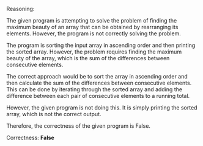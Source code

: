 Reasoning:

The given program is attempting to solve the problem of finding the maximum beauty of an array that can be obtained by rearranging its elements. However, the program is not correctly solving the problem.

The program is sorting the input array in ascending order and then printing the sorted array. However, the problem requires finding the maximum beauty of the array, which is the sum of the differences between consecutive elements.

The correct approach would be to sort the array in ascending order and then calculate the sum of the differences between consecutive elements. This can be done by iterating through the sorted array and adding the difference between each pair of consecutive elements to a running total.

However, the given program is not doing this. It is simply printing the sorted array, which is not the correct output.

Therefore, the correctness of the given program is False.

Correctness: **False**